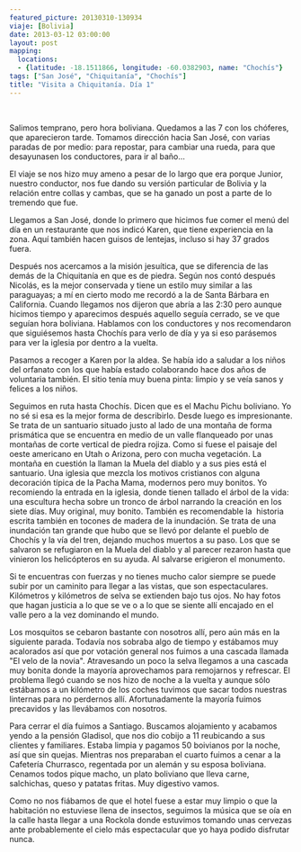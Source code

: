 ```yaml
---
featured_picture: 20130310-130934
viaje: [Bolivia]
date: 2013-03-12 03:00:00
layout: post
mapping:
  locations:
  - {latitude: -18.1511866, longitude: -60.0382903, name: "Chochís"}
tags: ["San José", "Chiquitanía", "Chochís"]
title: "Visita a Chiquitanía. Día 1"
---
```

<img src="https://lh5.ggpht.com/A2lNVWwxoOfFYKH8Rxinn5UH22j72Nfp7wLhGJec5fNdlu6zkEtwfLD6bX_ZL2NTG9IXjToMplIJhjL_LeMkiw" alt="" data-key="2180185">

<img src="https://lh3.ggpht.com/tZ1Gt7vtBaPM6Js76V0-Rz3Fzi-PzJd_sIT41c_qfQPg77GpsncxbuWPr9OAch4B8rXHNvu-DsRgdikXagk" alt="" data-key="7040189">

<img src="https://lh5.ggpht.com/tTWH44zs8UZxNtRClmRgHQG6o-HWfN6th9NqVz982yI15czmB-LkzpmYg5_Q8wehrZE5hURJepRLlABTkJA" alt="" data-key="7040188">

Salimos temprano, pero hora boliviana. Quedamos a las 7 con los chóferes, que aparecieron tarde. Tomamos dirección hacia San José, con varias paradas de por medio: para repostar, para cambiar una rueda, para que desayunasen los conductores, para ir al baño...

El viaje se nos hizo muy ameno a pesar de lo largo que era porque Junior, nuestro conductor, nos fue dando su versión particular de Bolivia y la relación entre collas y cambas, que se ha ganado un post a parte de lo tremendo que fue.

Llegamos a San José, donde lo primero que hicimos fue comer el menú del día en un restaurante que nos indicó Karen, que tiene experiencia en la zona. Aquí también hacen guisos de lentejas, incluso si hay 37 grados fuera.

Después nos acercamos a la misión jesuítica, que se diferencia de las demás de la Chiquitanía en que es de piedra. Según nos contó después Nicolás, es la mejor conservada y tiene un estilo muy similar a las paraguayas; a mí en cierto modo me recordó a la de Santa Bárbara en California. Cuando llegamos nos dijeron que abría a las 2:30 pero aunque hicimos tiempo y aparecimos después aquello seguía cerrado, se ve que seguían hora boliviana. Hablamos con los conductores y nos recomendaron que siguiésemos hasta Chochís para verlo de día y ya si eso parásemos para ver la iglesia por dentro a la vuelta.

Pasamos a recoger a Karen por la aldea. Se había ido a saludar a los niños del orfanato con los que había estado colaborando hace dos años de voluntaria también. El sitio tenía muy buena pinta: limpio y se veía sanos y felices a los niños.

Seguimos en ruta hasta Chochís. Dicen que es el Machu Pichu boliviano. Yo no sé si esa es la mejor forma de describirlo. Desde luego es impresionante. Se trata de un santuario situado justo al lado de una montaña de forma prismática que se encuentra en medio de un valle flanqueado por unas montañas de corte vertical de piedra rojiza. Como si fuese el paisaje del oeste americano en Utah o Arizona, pero con mucha vegetación. La montaña en cuestión la llaman la Muela del diablo y a sus pies está el santuario. Una iglesia que mezcla los motivos cristianos con alguna decoración típica de la Pacha Mama, modernos pero muy bonitos. Yo recomiendo la entrada en la iglesia, donde tienen tallado el árbol de la vida: una escultura hecha sobre un tronco de árbol narrando la creación en los siete días. Muy original, muy bonito. También es recomendable la  historia escrita también en tocones de madera de la inundación. Se trata de una inundación tan grande que hubo que se llevó por delante el pueblo de Chochís y la vía del tren, dejando muchos muertos a su paso. Los que se salvaron se refugiaron en la Muela del diablo y al parecer rezaron hasta que vinieron los helicópteros en su ayuda. Al salvarse erigieron el monumento.

Si te encuentras con fuerzas y no tienes mucho calor siempre se puede subir por un caminito para llegar a las vistas, que son espectaculares. Kilómetros y kilómetros de selva se extienden bajo tus ojos. No hay fotos que hagan justicia a lo que se ve o a lo que se siente allí encajado en el valle pero a la vez dominando el mundo.

Los mosquitos se cebaron bastante con nosotros allí, pero aún más en la siguiente parada. Todavía nos sobraba algo de tiempo y estábamos muy acalorados así que por votación general nos fuimos a una cascada llamada "El velo de la novia". Atravesando un poco la selva llegamos a una cascada muy bonita donde la mayoría aprovechamos para remojarnos y refrescar. El problema llegó cuando se nos hizo de noche a la vuelta y aunque sólo estábamos a un kilómetro de los coches tuvimos que sacar todos nuestras linternas para no perdernos allí. Afortunadamente la mayoría fuimos precavidos y las llevábamos con nosotros.

Para cerrar el día fuimos a Santiago. Buscamos alojamiento y acabamos yendo a la pensión Gladisol, que nos dio cobijo a 11 reubicando a sus clientes y familiares. Estaba limpia y pagamos 50 boivianos por la noche, así que sin quejas. Mientras nos preparaban el cuarto fuimos a cenar a la Cafetería Churrasco, regentada por un alemán y su esposa boliviana. Cenamos todos pique macho, un plato boliviano que lleva carne, salchichas, queso y patatas fritas. Muy digestivo vamos.

Como no nos fiábamos de que el hotel fuese a estar muy limpio o que la habitación no estuviese llena de insectos, seguimos la música que se oía en la calle hasta llegar a una Rockola donde estuvimos tomando unas cervezas ante probablemente el cielo más espectacular que yo haya podido disfrutar nunca.